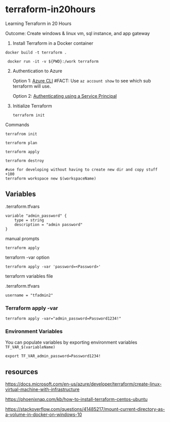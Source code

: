 # terraform-in20hours
Learning Terraform in 20 Hours

Outcome: Create windows & linux vm, sql instance, and app gateway 


1. Install Terraform in a Docker container

```
docker build -t terraform .

 docker run -it -v ${PWD}:/work terraform

```

2. Authentication to Azure
    
    Option 1: [Azure CLI](https://www.terraform.io/docs/providers/azurerm/guides/azure_cli.html)
    #FACT: Use `az account show` to see which sub terraform will use.

    Option 2: [Authenticating using a Service Principal](https://www.terraform.io/docs/providers/azurerm/guides/service_principal_client_secret.html)

3. Initialize Terraform

    `terraform init`

Commands

```
terrafrom init

terraform plan

terraform apply

terraform destroy

#use for developing without having to create new dir and copy stuff +100
terraform workspace new $(workspaceName) 
```

## Variables

.terraform.tfvars
```
variable "admin_password" {
    type = string
    description = "admin password"
}
```

manual prompts

```
terraform apply
```

terraform -var option
```
terraform apply -var 'password=<Password>'
```

terraform variables file

.terraform.tfvars
```
username = "tfadmin2"
```

### Terraform apply -var

```
terraform apply -var="admin_password=Password1234!"
```

### Environment Variables

You can populate variables by exporting environment variables `TF_VAR_$(variableName)`

```
export TF_VAR_admin_password=Password1234!
```

## resources

https://docs.microsoft.com/en-us/azure/developer/terraform/create-linux-virtual-machine-with-infrastructure

https://phoenixnap.com/kb/how-to-install-terraform-centos-ubuntu

https://stackoverflow.com/questions/41485217/mount-current-directory-as-a-volume-in-docker-on-windows-10